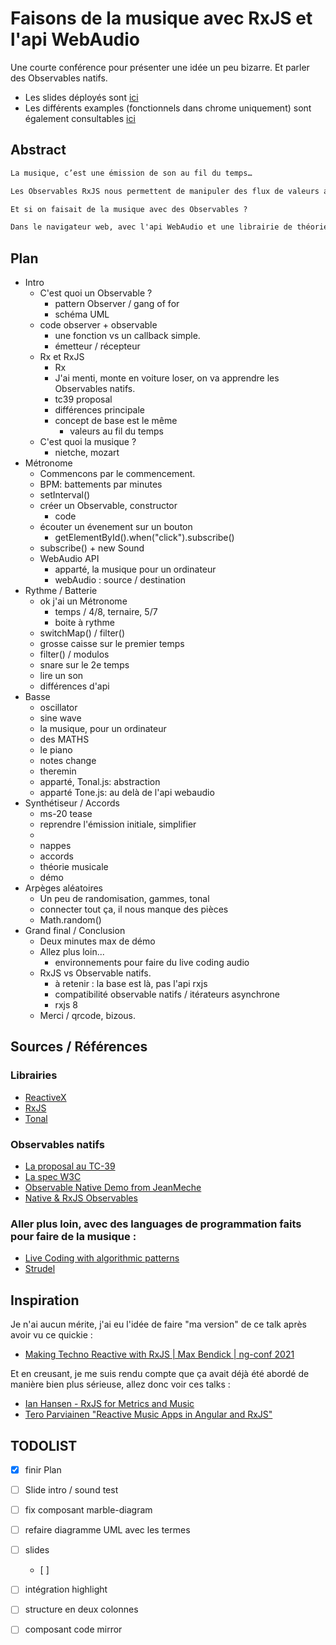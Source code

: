 <!-- LTeX: language=fr-FR -->
# Faisons de la musique avec RxJS et l'api WebAudio

Une courte conférence pour présenter une idée un peu bizarre. Et parler des Observables natifs. 

- Les slides déployés sont  [ici](https://benjilegnard.github.io/lets-make-music-with-observables/)
- Les différents examples (fonctionnels dans chrome uniquement) sont également consultables [ici](https://benjilegnard.github.io/lets-make-music-with-observables/examples/)

## Abstract

```markdown
La musique, c’est une émission de son au fil du temps…

Les Observables RxJS nous permettent de manipuler des flux de valeurs au fil du temps.

Et si on faisait de la musique avec des Observables ?

Dans le navigateur web, avec l'api WebAudio et une librairie de théorie musicale
```

## Plan

- Intro
  - C'est quoi un Observable ?
    - pattern Observer / gang of for
    - schéma UML
  - code observer + observable
    - une fonction vs un callback simple.
    - émetteur / récepteur
  - Rx et RxJS 
    - Rx
    - J'ai menti, monte en voiture loser, on va apprendre les Observables natifs.
    - tc39 proposal
    - différences principale
    - concept de base est le même
      - valeurs au fil du temps
  - C'est quoi la musique ?
    - nietche, mozart
- Métronome
  - Commencons par le commencement.
  - BPM: battements par minutes
  - setInterval()
  - créer un Observable, constructor
    - code
  - écouter un évenement sur un bouton
    - getElementById().when("click").subscribe()
  - subscribe() + new Sound
  - WebAudio API
    - apparté, la musique pour un ordinateur
    - webAudio : source / destination
- Rythme / Batterie
  - ok j'ai un Métronome
    - temps / 4/8, ternaire, 5/7
    - boite à rythme
  - switchMap() / filter()
  - grosse caisse sur le premier temps
  - filter() / modulos
  - snare sur le 2e temps
  - lire un son
  - différences d'api
- Basse
  - oscillator
  - sine wave
  - la musique, pour un ordinateur
  - des MATHS
  - le piano
  - notes change
  - theremin
  - apparté, Tonal.js: abstraction
  - apparté Tone.js: au delà de l'api webaudio
- Synthétiseur / Accords
  - ms-20 tease
  - reprendre l'émission initiale, simplifier
  - 
  - nappes
  - accords 
  - théorie musicale
  - démo
- Arpèges aléatoires
  - Un peu de randomisation, gammes, tonal
  - connecter tout ça, il nous manque des pièces
  - Math.random()
- Grand final / Conclusion
  - Deux minutes max de démo
  - Allez plus loin...
    - environnements pour faire du live coding audio
  - RxJS vs Observable natifs.
    - à retenir : la base est là, pas l'api rxjs
    - compatibilité observable natifs / itérateurs asynchrone
    - rxjs 8
  - Merci / qrcode, bizous.


## Sources / Références

### Librairies
- [ReactiveX](https://reactivex.io)
- [RxJS](https://github.com/ReactiveX/rxjs)
- [Tonal](https://github.com/tonaljs/tonal)

### Observables natifs
- [La proposal au TC-39](https://github.com/tc39/proposal-observable?tab=readme-ov-file#ecmascript-observable)
- [La spec W3C](https://wicg.github.io/observable/)
- [Observable Native Demo from JeanMeche](https://stackblitz.com/edit/native-observables)
- [Native & RxJS Observables](https://www.youtube.com/watch?v=WLHyzCY_1Tc)

### Aller plus loin, avec des languages de programmation faits pour faire de la musique :
- [Live Coding with algorithmic patterns](https://tidalcycles.org/)
- [Strudel](https://strudel.cc/)

## Inspiration

Je n'ai aucun mérite, j'ai eu l'idée de faire "ma version" de ce talk après avoir vu ce quickie :

- [Making Techno Reactive with RxJS | Max Bendick | ng-conf 2021](https://www.youtube.com/watch?v=gXXW1rqubk0)

Et en creusant, je me suis rendu compte que ça avait déjà été abordé de manière bien plus sérieuse, allez donc voir ces talks :

- [Ian Hansen - RxJS for Metrics and Music](https://www.youtube.com/watch?v=2btEt0W7UxU)
- [Tero Parviainen "Reactive Music Apps in Angular and RxJS"](https://www.youtube.com/watch?v=EB-CreYq1WY)

## TODOLIST

- [x] finir Plan
- [ ] Slide intro / sound test
- [ ] fix composant marble-diagram
- [ ] refaire diagramme UML avec les termes 
- [ ] slides
  - [ ] 
- [ ] intégration highlight
- [ ] structure en deux colonnes
- [ ] composant code mirror

